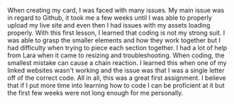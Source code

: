 When creating my card, I was faced with many issues. My main issue was in regard to Github, it took me a few weeks until I was able to properly upload my live site and even then I had issues with my assets loading properly. With this first lesson, I learned that coding is not my strong suit. I was able to grasp the smaller elements and how they work together but I had difficulty when trying to piece each section together. I had a lot of help from Lara when it came to resizing and troubleshooting. When coding, the smallest mistake can cause a chain reaction. I learned this when one of my linked websites wasn't working and the issue was that I was a single letter off of the correct code. All in all, this was a great first assignment. I believe that if I put more time into learning how to code I can be proficient at it but the first few weeks were not long enough for me personally. 